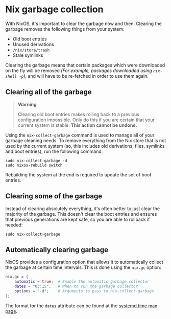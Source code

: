 # Nix garbage collection

With NixOS, it's important to clear the garbage now and then. Clearing the garbage removes the following things from your system:

- Old boot entries
- Unused derivations
- `/nix/store/trash`
- Stale symlinks

Clearing the garbage means that certain packages which were downloaded on the fly will be removed _(For example, packages downloaded using `nix-shell -p`)_, and will have to be re-fetched in order to use them again.

## Clearing all of the garbage

> **Warning**
>
> Clearing old boot entries makes rolling back to a previous configuration impossible. Only do this if you are certain that your current system is stable. **This action cannot be undone.**

Using the `nix-collect-garbage` command is used to manage all of your garbage cleaning needs. To remove everything from the Nix store that is not used by the current system (so, this includes old derivations, files, symlinks and boot entries), run the following command:

```
sudo nix-collect-garbage -d
sudo nixos-rebuild switch
```

Rebuilding the system at the end is required to update the set of boot entries.

## Clearing some of the garbage

Instead of clearing absolutely everything, it's often better to just clear the majority of the garbage. This doesn't clear the boot entries and ensures that previous generations are kept safe, so you are able to rollback if needed:

```
sudo nix-collect-garbage
```

## Automatically clearing garbage

NixOS provides a configuration option that allows it to automatically collect the garbage at certain time intervals. This is done using the `nix.gc` option:

```nix
nix.gc = {
	automatic = true;  # Enable the automatic garbage collector
	dates = "03:15";   # When to run the garbage collector
	options = "-d";    # Arguments to pass to nix-collect-garbage
};
```

The format for the `dates` attribute can be found at the [systemd.time man page](https://www.freedesktop.org/software/systemd/man/systemd.time.html).

